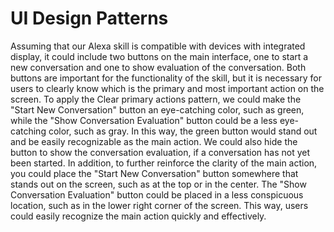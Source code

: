 # UI Design Patterns
Assuming that our Alexa skill is compatible with devices with integrated display, it could include two buttons on the main interface, one to start a new conversation and one to show evaluation of the conversation. Both buttons are important for the functionality of the skill, but it is necessary for users to clearly know which is the primary and most important action on the screen.
To apply the Clear primary actions pattern, we could make the "Start New Conversation" button an eye-catching color, such as green, while the "Show Conversation Evaluation" button could be a less eye-catching color, such as gray. In this way, the green button would stand out and be easily recognizable as the main action. We could also hide the button to show the conversation evaluation, if a conversation has not yet been started.
In addition, to further reinforce the clarity of the main action, you could place the "Start New Conversation" button somewhere that stands out on the screen, such as at the top or in the center. The "Show Conversation Evaluation" button could be placed in a less conspicuous location, such as in the lower right corner of the screen. This way, users could easily recognize the main action quickly and effectively.